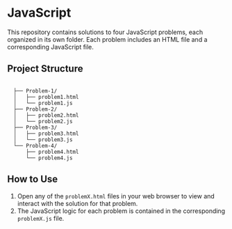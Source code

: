 # JavaScript 

This repository contains solutions to four JavaScript problems, each organized in its own folder. Each problem includes an HTML file and a corresponding JavaScript file.

## Project Structure

```

  ├── Problem-1/
  │   ├── problem1.html
  │   └── problem1.js
  ├── Problem-2/
  │   ├── problem2.html
  │   └── problem2.js
  ├── Problem-3/
  │   ├── problem3.html
  │   └── problem3.js
  └── Problem-4/
      ├── problem4.html
      └── problem4.js
```

## How to Use

1. Open any of the `problemX.html` files in your web browser to view and interact with the solution for that problem.
2. The JavaScript logic for each problem is contained in the corresponding `problemX.js` file.


